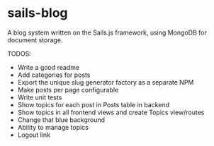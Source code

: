 # sails-blog
A blog system written on the Sails.js framework, using MongoDB for document storage.

TODOS:

* Write a good readme
* Add categories for posts
* Export the unique slug generator factory as a separate NPM
* Make posts per page configurable
* Write unit tests
* Show topics for each post in Posts table in backend
* Show topics in all frontend views and create Topics view/routes
* Change that blue background
* Ability to manage topics
* Logout link